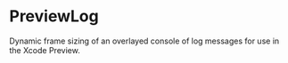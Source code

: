 # PreviewLog

Dynamic frame sizing of an overlayed console of log messages
for use in the Xcode Preview.
